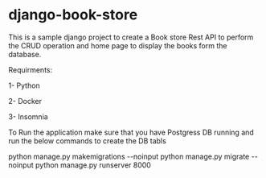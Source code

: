 # django-book-store
This is a sample django project to create a Book store Rest API to perform the CRUD operation and home page to display the books form the database.

Requirments:

1- Python

2- Docker

3- Insomnia

To Run the application make sure that you have Postgress DB running and run the below commands to create the DB tabls

python manage.py makemigrations --noinput
python manage.py migrate --noinput
python manage.py runserver 8000